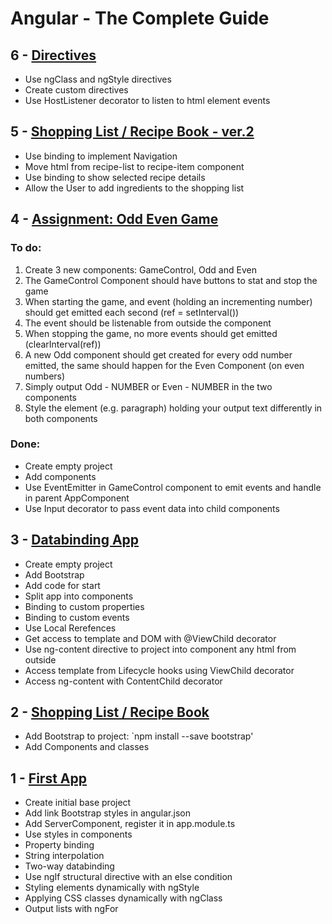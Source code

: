 # Angular - The Complete Guide

## 6 - [Directives](directives)
* Use ngClass and ngStyle directives
* Create custom directives
* Use HostListener decorator to listen to html element events

## 5 - [Shopping List / Recipe Book - ver.2](shoplist)
* Use binding to implement Navigation
* Move html from recipe-list to recipe-item component
* Use binding to show selected recipe details
* Allow the User to add ingredients to the shopping list

## 4 - [Assignment: Odd Even Game](odd-even)

### To do:
1. Create 3 new components: GameControl, Odd and Even
2. The GameControl Component should have buttons to stat and stop the game
3. When starting the game, and event (holding an incrementing number) should get emitted each second (ref = setInterval())
4. The event should be listenable from outside the component
5. When stopping the game, no more events should get emitted (clearInterval(ref))
6. A new Odd component should get created for every odd number emitted, the same should happen for the Even Component (on even numbers)
7. Simply output Odd - NUMBER or Even - NUMBER in the two components
8. Style the element (e.g. paragraph) holding your output text differently in both components

### Done:
* Create empty project
* Add components
* Use EventEmitter in GameControl component to emit events and handle in parent AppComponent
* Use Input decorator to pass event data into child components

## 3 - [Databinding App](databinding)
* Create empty project
* Add Bootstrap
* Add code for start
* Split app into components
* Binding to custom properties
* Binding to custom events
* Use Local Rerefences
* Get access to template and DOM with @ViewChild decorator
* Use ng-content directive to project into component any html from outside
* Access template from Lifecycle hooks using ViewChild decorator
* Access ng-content with ContentChild decorator

## 2 - [Shopping List / Recipe Book](shoplist)
* Add Bootstrap to project: `npm install --save bootstrap'
* Add Components and classes

## 1 - [First App](first-app)

* Create initial base project
* Add link Bootstrap styles in angular.json
* Add ServerComponent, register it in app.module.ts
* Use styles in components
* Property binding
* String interpolation
* Two-way databinding
* Use ngIf structural directive with an else condition
* Styling elements dynamically with ngStyle
* Applying CSS classes dynamically with ngClass
* Output lists with ngFor


